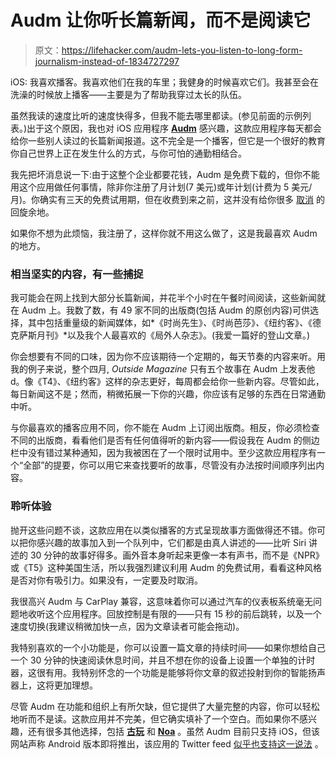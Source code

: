 # Audm 让你听长篇新闻，而不是阅读它

> 原文：<https://lifehacker.com/audm-lets-you-listen-to-long-form-journalism-instead-of-1834727297>

iOS: 我喜欢播客。我喜欢他们在我的车里；我健身的时候喜欢它们。我甚至会在洗澡的时候放上播客——主要是为了帮助我穿过太长的队伍。



虽然我读的速度比听的速度快得多，但我不能去哪里都读。(参见前面的示例列表。)出于这个原因，我也对 iOS 应用程序 [**Audm**](https://itunes.apple.com/us/app/id1138892702?mt=8) 感兴趣，这款应用程序每天都会给你一些别人读过的长篇新闻报道。这不完全是一个播客，但它是一个很好的教育你自己世界上正在发生什么的方式，与你可怕的通勤相结合。

我先把坏消息说一下:由于这整个企业都要花钱，Audm 是免费下载的，但你不能用这个应用做任何事情，除非你注册了月计划(7 美元)或年计划(计费为 5 美元/月)。你确实有三天的免费试用期，但在收费到来之前，这并没有给你很多 [取消](https://lifehacker.com/use-this-easy-url-to-manage-your-ios-subscriptions-1824267035) 的回旋余地。

如果你不想为此烦恼，我注册了，这样你就不用这么做了，这是我最喜欢 Audm 的地方。

### 相当坚实的内容，有一些捕捉

我可能会在网上找到大部分长篇新闻，并花半个小时在午餐时间阅读，这些新闻就在 Audm 上。我数了数，有 49 家不同的出版商(包括 Audm 的原创内容)可供选择，其中包括重量级的新闻媒体，如*《时尚先生》*、*《时尚芭莎》*、*《纽约客》*、*《德克萨斯月刊》*以及我个人最喜欢的《局外人杂志》。(我爱一篇好的登山文章。)

你会想要有不同的口味，因为你不应该期待一个定期的，每天节奏的内容来听。用我的例子来说，整个四月, *Outside Magazine* 只有五个故事在 Audm 上发表他 d。像《T4》、《纽约客》这样的杂志更好，每周都会给你一些新内容。尽管如此，每日新闻这不是；然而，稍微拓展一下你的兴趣，你应该有足够的东西在日常通勤中听。

与你最喜欢的播客应用不同，你不能在 Audm 上订阅出版商。相反，你必须检查不同的出版商，看看他们是否有任何值得听的新内容——假设我在 Audm 的侧边栏中没有错过某种通知，因为我被困在了一个限时试用中。至少这款应用程序有一个“全部”的提要，你可以用它来查找要听的故事，尽管没有办法按时间顺序列出内容。

### 聆听体验

抛开这些问题不谈，这款应用在以类似播客的方式呈现故事方面做得还不错。你可以把你感兴趣的故事加入到一个队列中，它们都是由真人讲述的——比听 Siri 讲述的 30 分钟的故事好得多。画外音本身听起来更像一本有声书，而不是《NPR》或《T5》这种美国生活，所以我强烈建议利用 Audm 的免费试用，看看这种风格是否对你有吸引力。如果没有，一定要及时取消。

我很高兴 Audm 与 CarPlay 兼容，这意味着你可以通过汽车的仪表板系统毫无问题地收听这个应用程序。回放控制是有限的——只有 15 秒的前后跳转，以及一个速度切换(我建议稍微加快一点，因为文章读者可能会拖动)。

我特别喜欢的一个小功能是，你可以设置一篇文章的持续时间——如果你想给自己一个 30 分钟的快速阅读休息时间，并且不想在你的设备上设置一个单独的计时器，这很有用。我特别怀念的一个功能是能够将你文章的叙述投射到你的智能扬声器上，这将更加理想。

尽管 Audm 在功能和组织上有所欠缺，但它提供了大量完整的内容，你可以轻松地听而不是读。这款应用并不完美，但它确实填补了一个空白。而如果你不感兴趣，还有很多其他选择，包括 [**古玩**](https://itunes.apple.com/us/app/curio-hear-great-journalism/id1203729853?mt=8) 和 [**Noa**](https://itunes.apple.com/us/app/noa-journalism-narrated/id1135037186?mt=8) 。虽然 Audm 目前只支持 iOS，但该网站声称 Android 版本即将推出，该应用的 Twitter feed [似乎也支持这一说法](https://twitter.com/audmapp/status/1115367262318256128) 。